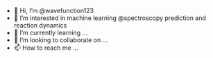 - 👋 Hi, I’m @wavefunction123
- 👀 I’m interested in machine learning @spectroscopy prediction and reaction dynamics
- 🌱 I’m currently learning ...
- 💞️ I’m looking to collaborate on ...
- 📫 How to reach me ...

<!---
wavefunction123/wavefunction123 is a ✨ special ✨ repository because its `README.md` (this file) appears on your GitHub profile.
You can click the Preview link to take a look at your changes.
--->
